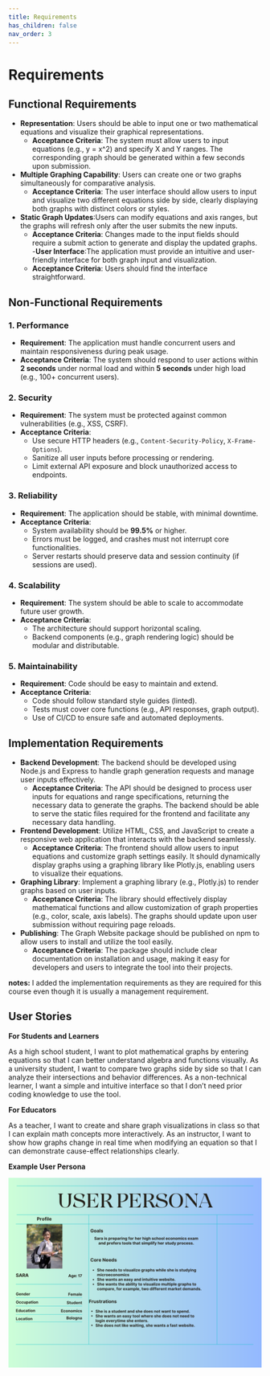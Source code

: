 ```yaml
---
title: Requirements
has_children: false
nav_order: 3
---
```


# Requirements

## Functional Requirements
- **Representation**: Users should be able to input one or two mathematical equations and visualize their graphical representations.
    - **Acceptance Criteria**: The system must allow users to input equations (e.g., y = x^2) and specify X and Y ranges. The corresponding graph should be generated within a few seconds upon submission.
- **Multiple Graphing Capability**: Users can create one or two graphs simultaneously for comparative analysis.
    - **Acceptance Criteria**:  The user interface should allow users to input and visualize two different equations side by side, clearly displaying both graphs with distinct colors or styles.
- **Static Graph Updates**:Users can modify equations and axis ranges, but the graphs will refresh only after the user submits the new inputs.
    - **Acceptance Criteria**: Changes made to the input fields should require a submit action to generate and display the updated graphs.
-**User Interface**:The application must provide an intuitive and user-friendly interface for both graph input and visualization.
    - **Acceptance Criteria**:  Users should find the interface straightforward.

## Non-Functional Requirements

### 1. Performance
- **Requirement**: The application must handle concurrent users and maintain responsiveness during peak usage.
- **Acceptance Criteria**: The system should respond to user actions within **2 seconds** under normal load and within **5 seconds** under high load (e.g., 100+ concurrent users).

### 2. Security
- **Requirement**: The system must be protected against common vulnerabilities (e.g., XSS, CSRF).
- **Acceptance Criteria**:
  - Use secure HTTP headers (e.g., `Content-Security-Policy`, `X-Frame-Options`).
  - Sanitize all user inputs before processing or rendering.
  - Limit external API exposure and block unauthorized access to endpoints.

### 3. Reliability
- **Requirement**: The application should be stable, with minimal downtime.
- **Acceptance Criteria**:
  - System availability should be **99.5%** or higher.
  - Errors must be logged, and crashes must not interrupt core functionalities.
  - Server restarts should preserve data and session continuity (if sessions are used).

### 4. Scalability
- **Requirement**: The system should be able to scale to accommodate future user growth.
- **Acceptance Criteria**:
  - The architecture should support horizontal scaling.
  - Backend components (e.g., graph rendering logic) should be modular and distributable.

### 5. Maintainability
- **Requirement**: Code should be easy to maintain and extend.
- **Acceptance Criteria**:
  - Code should follow standard style guides (linted).
  - Tests must cover core functions (e.g., API responses, graph output).
  - Use of CI/CD to ensure safe and automated deployments.


## Implementation Requirements

- **Backend Development**: The backend should be developed using Node.js and Express to handle graph generation requests and manage user inputs effectively.
    - **Acceptance Criteria**: The API should be designed to process user inputs for equations and range specifications, returning the necessary data to generate the graphs. The backend should be able to serve the static files required for the frontend and facilitate any necessary data handling.
- **Frontend Development**: Utilize HTML, CSS, and JavaScript to create a responsive web application that interacts with the backend seamlessly.
    - **Acceptance Criteria**: The frontend should allow users to input equations and customize graph settings easily. It should dynamically display graphs using a graphing library like Plotly.js, enabling users to visualize their equations.
- **Graphing Library**: Implement a graphing library (e.g., Plotly.js) to render graphs based on user inputs.
    - **Acceptance Criteria**: The library should effectively display mathematical functions and allow customization of graph properties (e.g., color, scale, axis labels). The graphs should update upon user submission without requiring page reloads.
- **Publishing**: The Graph Website package should be published on npm to allow users to install and utilize the tool easily.
    - **Acceptance Criteria**: The package should include clear documentation on installation and usage, making it easy for developers and users to integrate the tool into their projects.

 **notes:** I added the implementation requirements as they are required for this course even though it is usually a management requirement. 


## User Stories

**For Students and Learners**

As a high school student, I want to plot mathematical graphs by entering equations so that I can better understand algebra and functions visually.
As a university student, I want to compare two graphs side by side so that I can analyze their intersections and behavior differences.
As a non-technical learner, I want a simple and intuitive interface so that I don’t need prior coding knowledge to use the tool.

**For Educators**

As a teacher, I want to create and share graph visualizations in class so that I can explain math concepts more interactively.
As an instructor, I want to show how graphs change in real time when modifying an equation so that I can demonstrate cause-effect relationships clearly.

**Example User Persona**

![User Persona: Sara](CustomerPersonaGraph.png)


